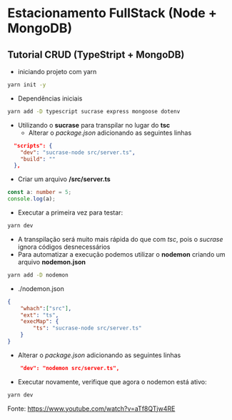 # Estacionamento FullStack (Node + MongoDB)
## Tutorial CRUD (TypeStript + MongoDB)
- iniciando projeto com yarn
```cmd
yarn init -y
```
- Dependências iniciais
```cmd
yarn add -D typescript sucrase express mongoose dotenv
```
- Utilizando o **sucrase** para transpilar no lugar do **tsc**
    - Alterar o *package.json* adicionando as seguintes linhas
```json
  "scripts": {
    "dev": "sucrase-node src/server.ts",
    "build": ""
  },
```
- Criar um arquivo **/src/server.ts**
```typescript
const a: number = 5;
console.log(a);
```
- Executar a primeira vez para testar:
```cmd
yarn dev
```
- A transpilação será muito mais rápida do que com *tsc*, pois o *sucrase* ignora códigos desnecessários
- Para automatizar a execução podemos utilizar o **nodemon** criando um arquivo **nodemon.json**
```cmd
yarn add -D nodemon
```
- ./nodemon.json
```json
{
    "whach":["src"],
    "ext": "ts",
    "execMap": {
        "ts": "sucrase-node src/server.ts"
    }
}
```
- Alterar o *package.json* adicionando as seguintes linhas
```json
    "dev": "nodemon src/server.ts",
```
- Executar novamente, verifique que agora o nodemon está ativo:
```cmd
yarn dev
```
Fonte: https://www.youtube.com/watch?v=aTf8QTjw4RE
